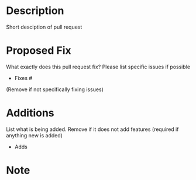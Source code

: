 # Description
Short desciption of pull request

# Proposed Fix
What exactly does this pull request fix? Please list specific issues if possible

- Fixes #

(Remove if not specifically fixing issues)

# Additions
List what is being added. Remove if it does not add features (required if anything new is added)

- Adds

# Note

